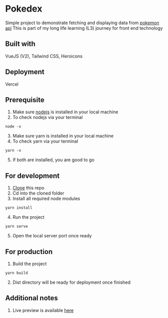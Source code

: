 # Pokedex
Simple project to demonstrate fetching and displaying data from [pokemon api](https://pokeapi.co/api/v2)
This is part of my long life learning (L3) journey for front end technology

## Built with

VueJS (V2), Tailwind CSS, Heroicons

## Deployment

Vercel

## Prerequisite
1. Make sure [nodejs](https://nodejs.org/en) is installed in your local machine
2. To check nodejs via your terminal
```
node -v
```
3. Make sure yarn is installed in your local machine
4. To check yarn via your terminal
```
yarn -v
```
5. If both are installed, you are good to go

## For development
1. [Clone](https://docs.github.com/en/repositories/creating-and-managing-repositories/cloning-a-repository) this repo
2. Cd into the cloned folder
3. Install all required node modules
```
yarn install
```
4. Run the project
```
yarn serve
```
5. Open the local server port once ready

## For production
1. Build the project
```
yarn build
```
2. Dist directory will be ready for deployment once finished

## Additional notes
1. Live preview is available [here](https://pokedex-vue2.meenkun.com)